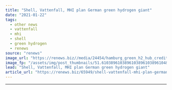 ```yaml
---
title: "Shell, Vattenfall, MHI plan German green hydrogen giant"
date: "2021-01-22"
tags: 
  - other news
  - vattenfall
  - mhi
  - shell
  - green hydrogen
  - renews
source: "renews"
image_url: "https://renews.biz//media/24454/hamburg_green_h2_hub_credit_mhi.jpeg?mode=crop&width=770&heightratio=0.6103896103896103896103896104&slimmage=true"
image_fp: "/assets/img/post_thumbnails/51.6103896103896103896103896104&slimmage=true"
lead: "Shell, Vattenfall, MHI plan German green hydrogen giant"
article_url: "https://renews.biz/65949/shell-vattenfall-mhi-plan-german-green-hydrogen-giant/"
---
```


---
